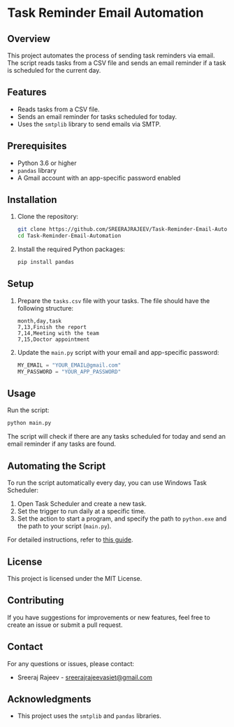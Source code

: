 # Task Reminder Email Automation

## Overview

This project automates the process of sending task reminders via email. The script reads tasks from a CSV file and sends an email reminder if a task is scheduled for the current day.

## Features

- Reads tasks from a CSV file.
- Sends an email reminder for tasks scheduled for today.
- Uses the `smtplib` library to send emails via SMTP.

## Prerequisites

- Python 3.6 or higher
- `pandas` library
- A Gmail account with an app-specific password enabled

## Installation

1. Clone the repository:

   ```bash
   git clone https://github.com/SREERAJRAJEEV/Task-Reminder-Email-Automation.git
   cd Task-Reminder-Email-Automation
   ```

2. Install the required Python packages:

   ```bash
   pip install pandas
   ```

## Setup

1. Prepare the `tasks.csv` file with your tasks. The file should have the following structure:

   ```csv
   month,day,task
   7,13,Finish the report
   7,14,Meeting with the team
   7,15,Doctor appointment
   ```

2. Update the `main.py` script with your email and app-specific password:

   ```python
   MY_EMAIL = "YOUR_EMAIL@gmail.com"
   MY_PASSWORD = "YOUR_APP_PASSWORD"
   ```

## Usage

Run the script:

```bash
python main.py
```

The script will check if there are any tasks scheduled for today and send an email reminder if any tasks are found.

## Automating the Script

To run the script automatically every day, you can use Windows Task Scheduler:

1. Open Task Scheduler and create a new task.
2. Set the trigger to run daily at a specific time.
3. Set the action to start a program, and specify the path to `python.exe` and the path to your script (`main.py`).

For detailed instructions, refer to [this guide](https://www.jcchouinard.com/python-automation-using-task-scheduler/).

## License

This project is licensed under the MIT License.

## Contributing

If you have suggestions for improvements or new features, feel free to create an issue or submit a pull request.

## Contact

For any questions or issues, please contact:

- Sreeraj Rajeev - sreerajrajeevasiet@gmail.com

## Acknowledgments

- This project uses the `smtplib` and `pandas` libraries.

